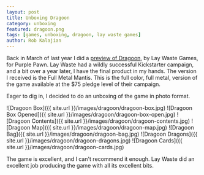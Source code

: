 ```yaml
---
layout: post
title: Unboxing Dragoon
category: unboxing
featured: dragoon.png
tags: [games, unboxing, dragoon, lay waste games]
author: Rob Kalajian
---
```


Back in March of last year I did a [preview of Dragoon](http://www.purplepawn.com/2015/03/kickstarter-previewdragoon/), by Lay Waste Games, for Purple Pawn. Lay Waste had a wildly successful Kickstarter campaign, and a bit over a year later, I have the final product in my hands. The version I received is the Full Metal Mantis. This is the full color, full metal, version of the game available at the $75 pledge level of their campaign.

Eager to dig in, I decided to do an unboxing of the game in photo format.

![Dragoon Box]({{ site.url }}/images/dragoon/dragoon-box.jpg)
![Dragoon Box Opened]({{ site.url }}/images/dragoon/dragoon-box-open.jpg)
![Dragoon Contents]({{ site.url }}/images/dragoon/dragoon-contents.jpg)
![Dragoon Map]({{ site.url }}/images/dragoon/dragoon-map.jpg)
![Dragoon Bag]({{ site.url }}/images/dragoon/dragoon-bag.jpg)
![Dragoon Dragons]({{ site.url }}/images/dragoon/dragoon-dragons.jpg)
![Dragoon Cards]({{ site.url }}/images/dragoon/dragoon-cards.jpg)

The game is excellent, and I can't recommend it enough. Lay Waste did an excellent job producing the game with all its excellent bits.
